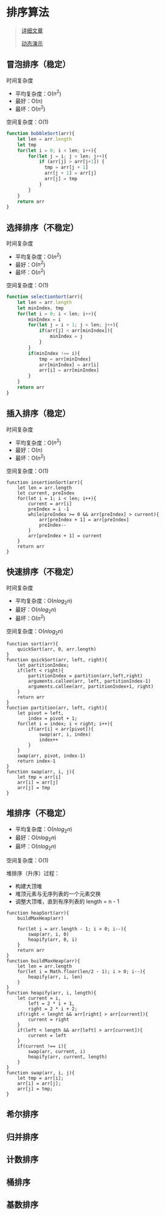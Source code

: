 # 排序算法

> [详细文章](https://github.com/francistao/LearningNotes/blob/master/Part3/Algorithm/Sort/%E9%9D%A2%E8%AF%95%E4%B8%AD%E7%9A%84%2010%20%E5%A4%A7%E6%8E%92%E5%BA%8F%E7%AE%97%E6%B3%95%E6%80%BB%E7%BB%93.md)
>
> [动态演示](https://www.cnblogs.com/onepixel/p/7674659.html)

## 冒泡排序（稳定）

时间复杂度

* 平均复杂度：O($n^2$)
* 最好：O($n$)
* 最坏：O($n^2$)
  
空间复杂度：O($1$)

```js
function bubbleSort(arr){
    let len = arr.length
    let tmp
    for(let i = 0; i < len; i++){
        for(let j = i; j < len; j++){
            if (arr[j] > arr[j+1]) {
              tmp = arr[j + 1]
              arr[j + 1] = arr[j]
              arr[j] = tmp
            }
        }
    }
    return arr
}
```

## 选择排序（不稳定）

时间复杂度

* 平均复杂度：O($n^2$)
* 最好：O($n^2$)
* 最坏：O($n^2$)
  
空间复杂度：O($1$)

```js
function selectionSort(arr){
    let len = arr.length
    let minIndex, tmp
    for(let i = 0; i < len; i++){
        minIndex = i
        for(let j = i + 1; j < len; j++){
            if(arr[j] < arr[minIndex]){
                minIndex = j
            }
        }
        if(minIndex !== i){
            tmp = arr[minIndex]
            arr[minIndex] = arr[i]
            arr[i] = arr[minIndex]
        }
    }
    return arr
}
```

## 插入排序（稳定）

时间复杂度

* 平均复杂度：O($n^2$)
* 最好：O($n$)
* 最坏：O($n^2$)
  
空间复杂度：O($1$)

```JS
function insertionSort(arr){
    let len = arr.length
    let current, preIndex
    for(let i = 1; i < len; i++){
        current = arr[i]
        preIndex = i -1
        while(preIndex >= 0 && arr[preIndex] > current){
            arr[preIndex + 1] = arr[preIndex]
            preIndex--
        }
        arr[preIndex + 1] = current
    }
    return arr
}
```

## 快速排序（不稳定）

时间复杂度

* 平均复杂度：O($nlog_2n$)
* 最好：O($nlog_2n$)
* 最坏：O($n^2$)
  
空间复杂度：O($nlog_2n$)

```JS
function sort(arr){
    quickSort(arr, 0, arr.length)
}
function quickSort(arr, left, right){
    let partitionIndex;
    if(left < right){
        partitionIndex = partition(arr,left,right)
        arguments.callee(arr, left, partitionIndex-1)
        arguments.callee(arr, partitionIndex+1, right)
    }
    return arr
}
function partition(arr, left, right){
    let pivot = left,
        index = pivot + 1;
    for(let i = index; i < right; i++){
        if(arr[i] < arr[pivot]){
            swap(arr, i, index)
            index++
        }
    }
    swap(arr, pivot, index-1)
    return index-1
}
function swap(arr, i, j){
    let tmp = arr[i]
    arr[i] = arr[j]
    arr[j] = tmp
}

```

## 堆排序（不稳定）

* 平均复杂度：O($nlog_2n$)
* 最好：O($nlog_2n$)
* 最坏：O($nlog_2n$)
  
空间复杂度：O($1$)

堆排序（升序）过程：

* 构建大顶堆
* 堆顶元素与无序列表的一个元素交换
* 调整大顶堆，直到有序列表的 length = n - 1

```JS
function heapSort(arr){
    buildMaxHeap(arr)

    for(let i = arr.length - 1; i > 0; i--){
        swap(arr, i, 0)
        heapify(arr, 0, i)
    }
    return arr
}
function buildMaxHeap(arr){
    let len = arr.length
    for(let i = Math.floor(len/2 - 1); i > 0; i--){
        heapify(arr, i, len)
    }
}
function heapify(arr, i, length){
    let current = i,
        left = 2 * i + 1,
        right = 2 * i + 2;
    if(right < lenght && arr[right] > arr[current]){
        current = right
    }
    if(left < length && arr[left] > arr[current]){
        current = left
    }
    if(current !== i){
        swap(arr, current, i)
        heapify(arr, current, length)
    }
}
function swap(arr, i, j){
    let tmp = arr[i];
    arr[i] = arr[j];
    arr[j] = tmp;
}
```

## 希尔排序

## 归并排序

## 计数排序

## 桶排序

## 基数排序
